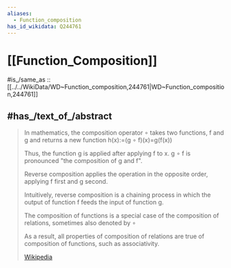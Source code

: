 ```yaml
---
aliases:
  - Function_composition
has_id_wikidata: Q244761
---
```


# [[Function_Composition]] 

#is_/same_as :: [[../../WikiData/WD~Function_composition,244761|WD~Function_composition,244761]] 

## #has_/text_of_/abstract 

> In mathematics, the composition operator ∘ takes two functions, f and g 
> and returns a new function h(x):=(g ∘ f)(x)=g(f(x)) 
>
> Thus, the function g is applied after applying f to x. 
> g ∘ f is pronounced "the composition of g and f".
>
> Reverse composition applies the operation in the opposite order, 
> applying f first and g second. 
> 
> Intuitively, reverse composition is a chaining process 
> in which the output of function f feeds the input of function g.
>
> The composition of functions is a special case of the composition of relations, 
> sometimes also denoted by ∘
>
> As a result, all properties of composition of relations are true of composition of functions, 
> such as associativity.
>
> [Wikipedia](https://en.wikipedia.org/wiki/Function%20composition) 

